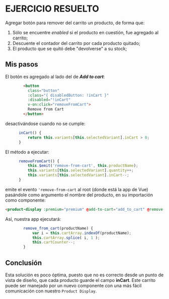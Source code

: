 # EJERCICIO RESUELTO

Agregar botón para remover del carrito un producto, de forma que:

1. Sólo se encuentre _enabled_ si el producto en cuestión, fue agregado al carrito;
2. Descuente el contador del carrito por cada producto quitado;
3. El producto que se quitó debe "devolverse" a su stock;

## Mis pasos

El botón es agregado al lado del de ***Add to cart***:

```html
        <button 
          class="button" 
          :class="{ disabledButton: !inCart }" 
          :disabled="!inCart" 
          v-on:click="removeFromCart">
          Remove from Cart
        </button>
```

desactivándose cuando no se cumple:

```javascript
      inCart() {
          return this.variants[this.selectedVariant].inCart > 0;
      }
```

El método a ejecutar:

```javascript
      removeFromCart() {
          this.$emit('remove-from-cart', this.productName);
          this.variants[this.selectedVariant].quantity++;
          this.variants[this.selectedVariant].inCart--;
      }
```

emite el evento `'remove-from-cart` al root (donde está la app de Vue) pasándole como argumento el nombre del producto, en su importación como componente:

```html
<product-display :premium="premium" @add-to-cart="add_to_cart" @remove-from-cart="remove_from_cart"></product-display>
```

Así, nuestra app ejecutará:

```javascript
        remove_from_cart(productName) {
            var i = this.cartArray.indexOf(productName);
            this.cartArray.splice( i, 1 );
            this.cartCounter--;
        }
```

## Conclusión

Esta solución es poco óptima, puesto que no es correcto desde un punto de vista de diseño, que cada producto guarde el campo **inCart**. Este carrito puede ser manejado por un nuevo componente con una más fácil comunicación con nuestro `Product Display`.


